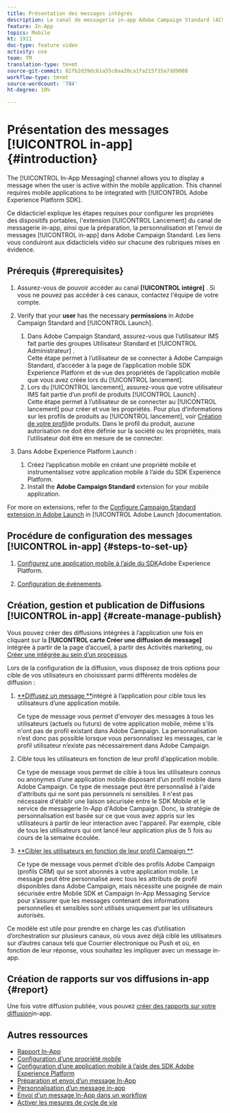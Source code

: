 ```yaml
---
title: Présentation des messages intégrés
description: Le canal de messagerie in-app Adobe Campaign Standard (ACS) vous permet de présenter à l’utilisateur des messages in-app pertinents au contexte en réponse au comportement en temps réel d’un client dans l’application mobile.
feature: In-App
topics: Mobile
kt: 1911
doc-type: feature video
activity: use
team: TM
translation-type: tm+mt
source-git-commit: 82fb2d39dc61a55c0aa20ca1fa215f35a7dd9088
workflow-type: tm+mt
source-wordcount: '784'
ht-degree: 10%

---
```



# Présentation des messages [!UICONTROL in-app] {#introduction}

The [!UICONTROL In-App Messaging] channel allows you to display a message when the user is active within the mobile application. This channel requires mobile applications to be integrated with [!UICONTROL Adobe Experience Platform SDK].

Ce didacticiel explique les étapes requises pour configurer les propriétés des dispositifs portables, l&#39;extension [!UICONTROL Lancement] du canal de messagerie  in-app, ainsi que la préparation, la personnalisation et l&#39;envoi de messages [!UICONTROL in-app] dans Adobe Campaign Standard. Les liens vous conduiront aux didacticiels vidéo sur chacune des rubriques mises en évidence.

## Prérequis {#prerequisites}

1. Assurez-vous de pouvoir accéder au canal **[!UICONTROL intégré]** . Si vous ne pouvez pas accéder à ces canaux, contactez l&#39;équipe de votre compte.
1. Verify that your **user** has the necessary **permissions** in Adobe Campaign Standard and [!UICONTROL Launch].

   1. Dans Adobe Campaign Standard, assurez-vous que l’utilisateur IMS fait partie des groupes Utilisateur  Standard et [!UICONTROL Administrateur] .\
      Cette étape permet à l’utilisateur de se connecter à Adobe Campaign Standard, d’accéder à la page de l’application mobile SDK Experience Platform et de vue des propriétés de l’application mobile que vous avez créée lors du [!UICONTROL lancement].
   1. Lors du [!UICONTROL lancement], assurez-vous que votre utilisateur IMS fait partie d’un profil de produits [!UICONTROL Launch] .\
      Cette étape permet à l’utilisateur de se connecter au [!UICONTROL lancement] pour créer et vue les propriétés. Pour plus d’informations sur les profils de produits au [!UICONTROL lancement], voir [Création de votre profil](https://docs.adobelaunch.com/launch-reference/administration/user-permissions#3-create-your-product-profile)de produits. Dans le profil du produit, aucune autorisation ne doit être définie sur la société ou les propriétés, mais l’utilisateur doit être en mesure de se connecter.

1. Dans Adobe Experience Platform Launch :

   1. Créez l’application mobile en créant une propriété mobile et instrumentalisez votre application mobile à l’aide du SDK Experience Platform.
   1. Install the **Adobe Campaign Standard** extension for your mobile application.

For more on extensions, refer to the [Configure Campaign Standard extension in Adobe Launch](https://aep-sdks.gitbook.io/docs/using-mobile-extensions/adobe-campaign-standard) in [!UICONTROL Adobe Launch ]documentation.

## Procédure de configuration des messages [!UICONTROL in-app] {#steps-to-set-up}

1. [Configurez une application mobile à l’aide du SDK](/help/communication-channels/mobile/configure-mobile-apps-using-aep-sdk.md)Adobe Experience Platform.

1. [Configuration de événements](/help/communication-channels/mobile/in-app/configure-events.md).

## Création, gestion et publication de Diffusions [!UICONTROL in-app] {#create-manage-publish}

Vous pouvez créer des diffusions intégrées à l’application une fois en cliquant sur la **[!UICONTROL carte Créer une diffusion de message]** intégrée à partir de la page d’accueil, à partir des Activités marketing, ou [Créer une  intégrée au sein d’un processus](/help/communication-channels/mobile/in-app/in-app-activity.md).

Lors de la configuration de la diffusion, vous disposez de trois options pour cible de vos utilisateurs en choisissant parmi différents modèles de diffusion :

1. [**Diffusez un message **](/help/communication-channels/mobile/in-app/broadcast-in-app-message.md)intégré à l’application pour cible tous les utilisateurs d’une application mobile.

   Ce type de message vous permet d&#39;envoyer des messages à tous les utilisateurs (actuels ou futurs) de votre application mobile, même s&#39;ils n&#39;ont pas de profil existant dans Adobe Campaign. La personnalisation n’est donc pas possible lorsque vous personnalisez les messages, car le profil utilisateur n’existe pas nécessairement dans Adobe Campaign.

1. Cible tous les utilisateurs en fonction de leur profil d’application mobile.

   Ce type de message vous permet de cible à tous les utilisateurs connus ou anonymes d’une application mobile disposant d’un profil mobile dans Adobe Campaign. Ce type de message peut être personnalisé à l&#39;aide d&#39;attributs qui ne sont pas personnels ni sensibles. Il n&#39;est pas nécessaire d&#39;établir une liaison sécurisée entre le SDK Mobile et le service de messagerie In-App d&#39;Adobe Campaign. Donc, la stratégie de personnalisation est basée sur ce que vous avez appris sur les utilisateurs à partir de leur interaction avec l&#39;appareil. Par exemple, cible de tous les utilisateurs qui ont lancé leur application plus de 5 fois au cours de la semaine écoulée.

1. [**Cibler les utilisateurs en fonction de leur profil Campaign **](/help/communication-channels/mobile/in-app/target-users-based-on-campaign-profile.md).

   Ce type de message vous permet d’cible des profils Adobe Campaign (profils CRM) qui se sont abonnés à votre application mobile. Le message peut être personnalisé avec tous les attributs de profil disponibles dans Adobe Campaign, mais nécessite une poignée de main sécurisée entre Mobile SDK et Campaign In-App Messaging Service pour s’assurer que les messages contenant des informations personnelles et sensibles sont utilisés uniquement par les utilisateurs autorisés.

Ce modèle est utile pour prendre en charge les cas d’utilisation d’orchestration sur plusieurs canaux, où vous avez déjà ciblé les utilisateurs sur d’autres canaux tels que Courrier électronique ou Push et où, en fonction de leur réponse, vous souhaitez les impliquer avec un message in-app.

## Création de rapports sur vos diffusions in-app {#report}

Une fois votre diffusion publiée, vous pouvez [créer des rapports sur votre diffusion](/help/communication-channels/mobile/in-app/in-app-reporting.md)in-app.

## Autres ressources

* [Rapport In-App](https://docs.adobe.com/content/help/en/campaign-standard/using/reporting/list-of-reports/in-app-report.html)
* [Configuration d’une propriété mobile](https://aep-sdks.gitbook.io/docs/getting-started/create-a-mobile-property)
* [Configuration d’une application mobile à l’aide des SDK Adobe Experience Platform](https://helpx.adobe.com/fr/campaign/kb/configuring-app-sdk.html)
* [Préparation et envoi d’un message In-App](https://docs.adobe.com/content/help/en/campaign-standard/using/communication-channels/in-app-messaging/preparing-and-sending-an-in-app-message.html)
* [Personnalisation d’un message in-app](https://docs.adobe.com/content/help/en/campaign-standard/using/communication-channels/in-app-messaging/customizing-an-in-app-message.html)
* [Envoi d&#39;un message In-App dans un workflow](https://docs.adobe.com/content/help/en/campaign-standard/using/managing-processes-and-data/channel-activities/in-app-delivery.html)
* [Activer les mesures de cycle de vie](https://aep-sdks.gitbook.io/docs/getting-started/initialize-the-sdk#enable-lifecycle-metrics)
